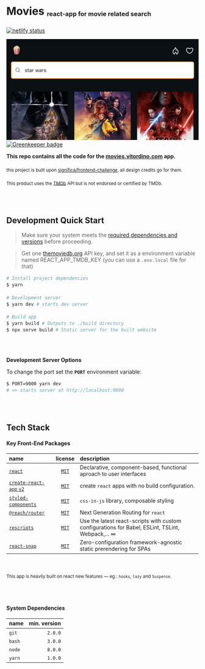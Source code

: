 # Movies <sub><sup><sub>react-app for movie related search</sub></sup></sub>

[![netlify status][netlify-badge]][netlify-url]

[![project thumbnail](./public/og-image.png)](https://movies.vitordino.com) [![Greenkeeper badge](https://badges.greenkeeper.io/neves/movies.svg)](https://greenkeeper.io/)

**This repo contains all the code for the [movies.vitordino.com](https://movies.vitordino.com) app.**

<sub>this project is built upon [significa/frontend-challenge](https://github.com/Significa/frontend-challenge/), all design credits go for them.</sub>

<sub>This product uses the [TMDb](https://www.themoviedb.org/) API but is not endorsed or certified by TMDb.</sub>


<br/><br/>

## Development Quick Start

> Make sure your system meets the [required dependencies and versions](#system-dependencies) before proceeding.

> Get one [themoviedb.org](https://themoviedb.org/documentation/api) API key, and set it as a environment variable named REACT_APP_TMDB_KEY (you can use a `.env.local` file for that)


```bash
# Install project dependencies
$ yarn

# Development server
$ yarn dev # starts dev server

# Build app
$ yarn build # Outputs to ./build directory
$ npx serve build # Static server for the built website
```

<br/><br/>

**Development Server Options**

To change the port set the **`PORT`** environment variable:

```bash
$ PORT=9000 yarn dev
# => starts server at http://localhost:9000
```

<br/><br/>

## Tech Stack

#### Key Front-End Packages

| name | license | description |
| :-- | :-: | :-- |
| [`react`](https://reactjs.org/) | [`MIT`](https://api.github.com/repos/facebook/react/license) | Declarative, component-based, functional aproach to user interfaces |
| [`create-react-app` `v2`](https://github.com/facebook/create-react-app) | [`MIT`](https://api.github.com/repos/facebook/create-react-app/license) | create `react` apps with no build configuration. |
| [`styled-components`](https://styled-components.com/) | [`MIT`](https://api.github.com/repos/styled-components/styled-components/license) | `css-in-js` library, composable styling |
| [`@reach/router`](https://reach.tech/router) | [`MIT`](https://api.github.com/repos/reach/router/license) | Next Generation Routing for `react` |
| [`rescripts`](https://github.com/harrysolovay/rescripts) | [`MIT`](https://api.github.com/repos/harrysolovay/rescripts/license) | Use the latest react-scripts with custom configurations for Babel, ESLint, TSLint, Webpack,... ∞ |
| [`react-snap`](https://github.com/stereobooster/react-snap) | [`MIT`](https://api.github.com/repos/stereobooster/react-snap/license) | Zero-configuration framework-agnostic static prerendering for SPAs |

<br/>

<sub>This app is heavily built on react new features — eg.: `hooks`, `lazy` and `Suspense`.</sub>

<br/><br/>

#### System Dependencies

| name   | min. version |
| :----- | -----------: |
| `git`  |      `2.0.0` |
| `bash` |      `3.0.0` |
| `node` |      `8.0.0` |
| `yarn` |      `1.0.0` |


[netlify-badge]: https://api.netlify.com/api/v1/badges/c4262f53-9309-4a71-81e8-31f8b3d88416/deploy-status
[netlify-url]: https://app.netlify.com/sites/vitordino-movies/deploys
